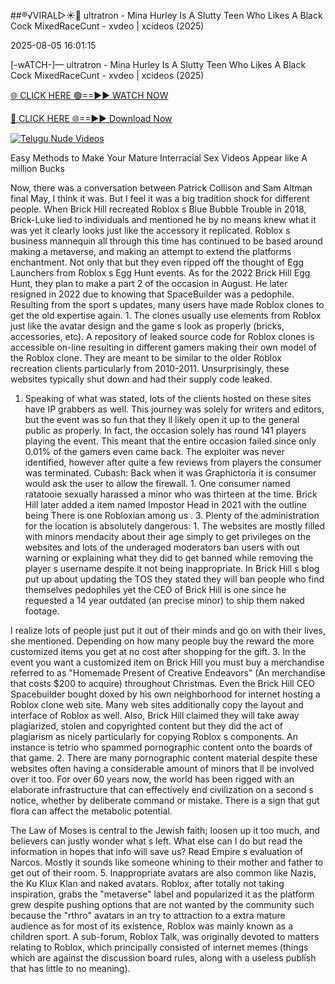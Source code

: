 ##®️√VIRAL▷☀️👄    ultratron - Mina Hurley Is A Slutty Teen Who Likes A Black Cock MixedRaceCunt - xvdeo &#124; xcideos (2025)

2025-08-05 16:01:15



[-wATCH-]—    ultratron - Mina Hurley Is A Slutty Teen Who Likes A Black Cock MixedRaceCunt - xvdeo &#124; xcideos (2025)

[🌐 CLICK HERE 🟢==►► WATCH NOW](https://www.youtucams.com/tracking/githubcom)

[🔴 CLICK HERE 🌐==►► Download Now](https://www.youtucams.com/tracking/githubcom)

[![Telugu Nude Videos](https://i.imgur.com/dJHk4Zq.gif)](https://www.youtucams.com/tracking/githubcom)



Easy Methods to Make Your Mature Interracial Sex Videos Appear like A million Bucks

Now, there was a conversation between Patrick Collison and Sam Altman final May, I think it was. But I feel it was a big tradition shock for different people. When Brick Hill recreated Roblox s Blue Bubble Trouble in 2018, Brick-Luke lied to individuals and mentioned he by no means knew what it was yet it clearly looks just like the accessory it replicated. Roblox s business mannequin all through this time has continued to be based around making a metaverse, and making an attempt to extend the platforms enchantment. Not only that but they even ripped off the thought of Egg Launchers from Roblox s Egg Hunt events. As for the 2022 Brick Hill Egg Hunt, they plan to make a part 2 of the occasion in August. He later resigned in 2022 due to knowing that SpaceBuilder was a pedophile. Resulting from the sport s updates, many users have made Roblox clones to get the old expertise again. 1. The clones usually use elements from Roblox just like the avatar design and the game s look as properly (bricks, accessories, etc). A repository of leaked source code for Roblox clones is accessible on-line resulting in different gamers making their own model of the Roblox clone. They are meant to be similar to the older Roblox recreation clients particularly from 2010-2011. Unsurprisingly, these websites typically shut down and had their supply code leaked.

1. Speaking of what was stated, lots of the clients hosted on these sites have IP grabbers as well. This journey was solely for writers and editors, but the event was so fun that they ll likely open it up to the general public as properly. In fact, the occasion solely has round 141 players playing the event. This meant that the entire occasion failed since only 0.01% of the gamers even came back. The exploiter was never identified, however after quite a few reviews from players the consumer was terminated. Cubash: Back when it was Graphictoria it is consumer would ask the user to allow the firewall. 1. One consumer named  ratatooie  sexually harassed a minor who was thirteen at the time. Brick Hill later added a item named Impostor Head in 2021 with the outline being  There is one Robloxian among us . 3. Plenty of the administration for the location is absolutely dangerous: 1. The websites are mostly filled with minors mendacity about their age simply to get privileges on the websites and lots of the underaged moderators ban users with out warning or explaining what they did to get banned while removing the player s username despite it not being inappropriate. In Brick Hill s blog put up about updating the TOS they stated they will ban people who find themselves pedophiles yet the CEO of Brick Hill is one since he requested a 14 year outdated (an precise minor) to ship them naked footage.

 I realize lots of people just put it out of their minds and go on with their lives,  she mentioned. Depending on how many people buy the reward the more customized items you get at no cost after shopping for the gift. 3. In the event you want a customized item on Brick Hill you must buy a merchandise referred to as "Homemade Present of Creative Endeavors" (An merchandise that costs $200 to acquire) throughout Christmas. Even the Brick Hill CEO Spacebuilder bought doxed by his own neighborhood for internet hosting a Roblox clone web site. Many web sites additionally copy the layout and interface of Roblox as well. Also, Brick Hill claimed they will take away plagiarized, stolen and copyrighted content but they did the act of plagiarism as nicely particularly for copying Roblox s components. An instance is  tetrio  who spammed pornographic content onto the boards of that game. 2. There are many pornographic content material despite these websites often having a considerable amount of minors that ll be involved over it too. For over 60 years now, the world has been rigged with an elaborate infrastructure that can effectively end civilization on a second s notice, whether by deliberate command or mistake. There is a sign that gut flora can affect the metabolic potential.

The Law of Moses is central to the Jewish faith; loosen up it too much, and believers can justly wonder what s left. What else can I do but read the information in hopes that info will save us? Read Empire s evaluation of Narcos. Mostly it sounds like someone whining to their mother and father to get out of their room. 5. Inappropriate avatars are also common like Nazis, the Ku Klux Klan and naked avatars. Roblox, after totally not taking inspiration, grabs the "metaverse" label and popularized it as the platform grew despite pushing options that are not wanted by the community such because the "rthro" avatars in an try to attraction to a extra mature audience as for most of its existence, Roblox was mainly known as a children sport. A sub-forum, Roblox Talk, was originally devoted to matters relating to Roblox, which principally consisted of internet memes (things which are against the discussion board rules, along with a useless publish that has little to no meaning).